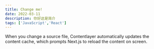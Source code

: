 ```yaml
---
title: Change me!
date: 2022-03-11
description: 你好这是简介
tags: ['JavaScript','React']
---
```


When you change a source file, Contentlayer automatically updates the content cache, which prompts Next.js to reload the content on screen.
